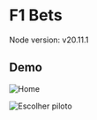 # F1 Bets

Node version: v20.11.1

## Demo

![Home]("./images/home.png")

![Escolher piloto]("./images/chooseYourDriver.png")
